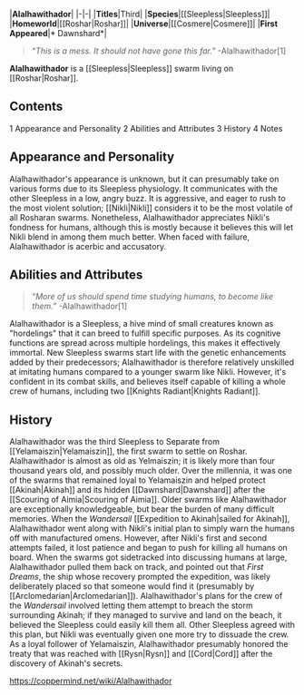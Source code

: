 |**Alalhawithador**|
|-|-|
|**Titles**|Third|
|**Species**|[[Sleepless\|Sleepless]]|
|**Homeworld**|[[Roshar\|Roshar]]|
|**Universe**|[[Cosmere\|Cosmere]]|
|**First Appeared**|* Dawnshard*|

>“*This is a mess. It should not have gone this far.*”
\-Alalhawithador[1]


**Alalhawithador** is a [[Sleepless\|Sleepless]] swarm living on [[Roshar\|Roshar]].

## Contents

1 Appearance and Personality
2 Abilities and Attributes
3 History
4 Notes


## Appearance and Personality
Alalhawithador's appearance is unknown, but it can presumably take on various forms due to its Sleepless physiology. It communicates with the other Sleepless in a low, angry buzz. It is aggressive, and eager to rush to the most violent solution; [[Nikli\|Nikli]] considers it to be the most volatile of all Rosharan swarms. Nonetheless, Alalhawithador appreciates Nikli's fondness for humans, although this is mostly because it believes this will let Nikli blend in among them much better. When faced with failure, Alalhawithador is acerbic and accusatory.

## Abilities and Attributes
>“*More of us should spend time studying humans, to become like them.*”
\-Alalhawithador[1]


Alalhawithador is a Sleepless, a hive mind of small creatures known as "hordelings" that it can breed to fulfill specific purposes. As its cognitive functions are spread across multiple hordelings, this makes it effectively immortal.
New Sleepless swarms start life with the genetic enhancements added by their predecessors; Alalhawithador is therefore relatively unskilled at imitating humans compared to a younger swarm like Nikli. However, it's confident in its combat skills, and believes itself capable of killing a whole crew of humans, including two [[Knights Radiant\|Knights Radiant]].

## History
Alalhawithador was the third Sleepless to Separate from [[Yelamaiszin\|Yelamaiszin]], the first swarm to settle on Roshar. Alalhawithador is almost as old as Yelmaiszin; it is likely more than four thousand years old, and possibly much older. Over the millennia, it was one of the swarms that remained loyal to Yelamaiszin and helped protect [[Akinah\|Akinah]] and its hidden [[Dawnshard\|Dawnshard]] after the [[Scouring of Aimia\|Scouring of Aimia]]. Older swarms like Alalhawithador are exceptionally knowledgeable, but bear the burden of many difficult memories.
When the *Wandersail* [[Expedition to Akinah\|sailed for Akinah]], Alalhawithador went along with Nikli's initial plan to simply warn the humans off with manufactured omens. However, after Nikli's first and second attempts failed, it lost patience and began to push for killing all humans on board. When the swarms got sidetracked into discussing humans at large, Alalhawithador pulled them back on track, and pointed out that *First Dreams*, the ship whose recovery prompted the expedition, was likely deliberately placed so that someone would find it (presumably by [[Arclomedarian\|Arclomedarian]]).
Alalhawithador's plans for the crew of the *Wandersail* involved letting them attempt to breach the storm surrounding Akinah; if they managed to survive and land on the beach, it believed the Sleepless could easily kill them all. Other Sleepless agreed with this plan, but Nikli was eventually given one more try to dissuade the crew.
As a loyal follower of Yelamaiszin, Alalhawithador presumably honored the treaty that was reached with [[Rysn\|Rysn]] and [[Cord\|Cord]] after the discovery of Akinah's secrets.



https://coppermind.net/wiki/Alalhawithador